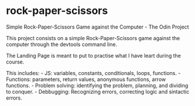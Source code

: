 # rock-paper-scissors
Simple Rock-Paper-Scissors Game against the Computer - The Odin Project

This project consists on a simple Rock-Paper-Scissors game against the computer through the devtools command line.

The Landing Page is meant to put to practise what I have leart during the course.

This includes:
    - JS: variables, constants, conditionals, loops, functions.
    - Functions: parameters, return values, anonymous functions, arrow functions.
    - Problem solving: identifying the problem, planning, and dividing to conquer.
    - Debbugging: Recognizing errors, correcting logic and sintactic errors.
